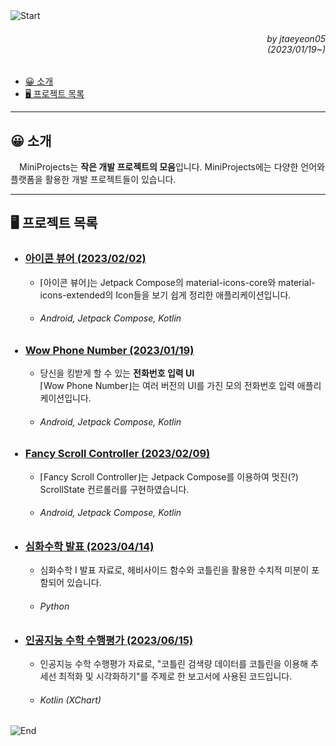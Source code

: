 <img src="https://capsule-render.vercel.app/api?type=waving&height=280&fontSize=70&fontAlignY=40&descAlignY=60&color=gradient&customColorList=14&section=header&text=MiniProjects&desc=작은%20개발%20프로젝트%20모음" alt="Start"/>

<div align=right>
    <h6>
        by jtaeyeon05<br/>
        (2023/01/19~)
    </h6>
</div>

<ul dir="auto">
    <li>
        <a href="https://github.com/error0918/MiniProjects/tree/main/#-----소개">
            😀 소개
        </a>
    </li>
    <li>
        <a href="https://github.com/error0918/MiniProjects/tree/#----프로젝트%20목록">
            🖥️ 프로젝트 목록
        </a>
    </li>
</ul>

---

<h2>
    😀 소개
</h2>

　MiniProjects는 <strong>작은 개발 프로젝트의 모음</strong>입니다. MiniProjects에는 다양한 언어와 플랫폼을 활용한 개발 프로젝트들이 있습니다.

---

<h2>
    🖥️ 프로젝트 목록
</h2>

<ul dir="auto">
    <h3>
        <li>
            <a href="https://github.com/error0918/MiniProjects/tree/main/IconViewer">
                아이콘 뷰어 (2023/02/02)
            </a>
        </li>
    </h3>
    <ul dir="auto">
        <li>
            ⌈아이콘 뷰어⌋는 Jetpack Compose의 material-icons-core와 material-icons-extended의 Icon들을 보기 쉽게 정리한 애플리케이션입니다.
        </li>
        <h6>
            <li>
                Android, Jetpack Compose, Kotlin
            </li>
        </h6>
    </ul>
    <h3>
        <li>
            <a href="https://github.com/error0918/MiniProjects/tree/main/WowPhoneNumber">
                Wow Phone Number (2023/01/19)
            </a>
        </li>
    </h3>
    <ul dir="auto">
        <li>
            당신을 킹받게 할 수 있는 <strong>전화번호 입력 UI</strong> <br/>
            ⌈Wow Phone Number⌋는 여러 버전의 UI를 가진 모의 전화번호 입력 애플리케이션입니다. 
        </li>
        <h6>
            <li>
                Android, Jetpack Compose, Kotlin
            </li>
        </h6>
    </ul>
    <h3>
        <li>
            <a href="https://github.com/error0918/MiniProjects/tree/main/FancyScrollController">
                Fancy Scroll Controller (2023/02/09)
            </a>
        </li>
    </h3>
    <ul dir="auto">
        <li>
            ⌈Fancy Scroll Controller⌋는 Jetpack Compose를 이용하여 멋진(?) ScrollState 컨르롤러를 구현하였습니다.
        </li>
        <h6>
            <li>
                Android, Jetpack Compose, Kotlin
            </li>
        </h6>
    </ul>
    <h3>
        <li>
            <a href="https://github.com/error0918/MiniProjects/tree/main/Advanced%20Math%20Presentation">
                심화수학 발표 (2023/04/14)
            </a>
        </li>
    </h3>
    <ul dir="auto">
        <li>
            심화수학 I 발표 자료로, 헤비사이드 함수와 코틀린을 활용한 수치적 미분이 포함되어 있습니다.
        </li>
        <h6>
            <li>
                Python
            </li>
        </h6>
    </ul>
    <!-- TODO -->
    <h3>
        <li>
            <a href="https://github.com/error0918/MiniProjects/tree/main/AIMath">
                인공지능 수학 수행평가 (2023/06/15)
            </a>
        </li>
    </h3>
    <ul dir="auto">
        <li>
            인공지능 수학 수행평가 자료로, "코틀린 검색량 데이터를 코틀린을 이용해 추세선 최적화 및 시각화하기"를 주제로 한 보고서에 사용된 코드입니다.
        </li>
        <h6>
            <li>
                Kotlin (XChart)
            </li>
        </h6>
    </ul>
</ul>

<img src="https://capsule-render.vercel.app/api?type=waving&height=200&color=gradient&customColorList=14&section=footer&desc=Copyright%202023.%20jtaeyeon05%20all%20rights%20reserved" alt="End"/>
